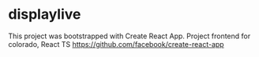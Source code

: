 # displaylive

This project was bootstrapped with Create React App. Project frontend for colorado, React TS
https://github.com/facebook/create-react-app